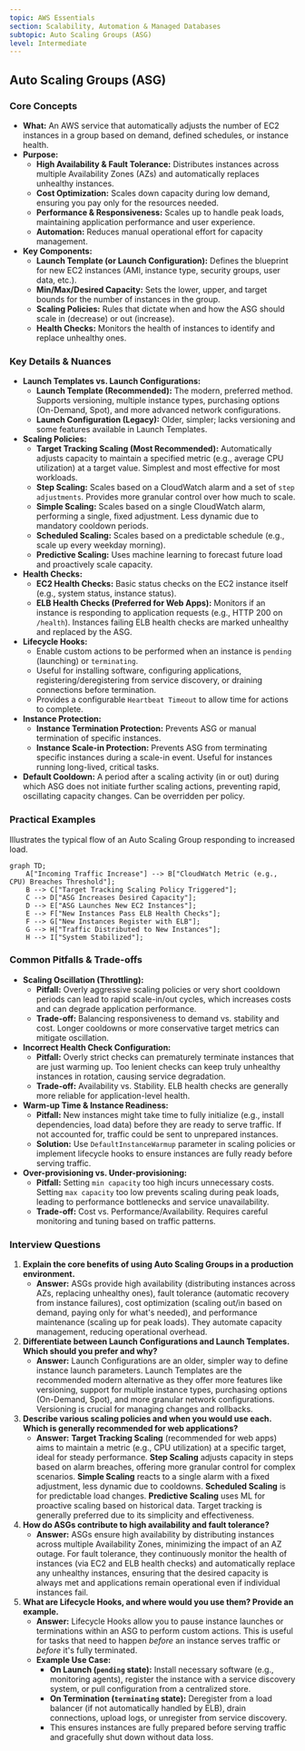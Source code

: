 ```yaml
---
topic: AWS Essentials
section: Scalability, Automation & Managed Databases
subtopic: Auto Scaling Groups (ASG)
level: Intermediate
---
```


## Auto Scaling Groups (ASG)
### Core Concepts

*   **What:** An AWS service that automatically adjusts the number of EC2 instances in a group based on demand, defined schedules, or instance health.
*   **Purpose:**
    *   **High Availability & Fault Tolerance:** Distributes instances across multiple Availability Zones (AZs) and automatically replaces unhealthy instances.
    *   **Cost Optimization:** Scales down capacity during low demand, ensuring you pay only for the resources needed.
    *   **Performance & Responsiveness:** Scales up to handle peak loads, maintaining application performance and user experience.
    *   **Automation:** Reduces manual operational effort for capacity management.
*   **Key Components:**
    *   **Launch Template (or Launch Configuration):** Defines the blueprint for new EC2 instances (AMI, instance type, security groups, user data, etc.).
    *   **Min/Max/Desired Capacity:** Sets the lower, upper, and target bounds for the number of instances in the group.
    *   **Scaling Policies:** Rules that dictate when and how the ASG should scale in (decrease) or out (increase).
    *   **Health Checks:** Monitors the health of instances to identify and replace unhealthy ones.

### Key Details & Nuances

*   **Launch Templates vs. Launch Configurations:**
    *   **Launch Template (Recommended):** The modern, preferred method. Supports versioning, multiple instance types, purchasing options (On-Demand, Spot), and more advanced network configurations.
    *   **Launch Configuration (Legacy):** Older, simpler; lacks versioning and some features available in Launch Templates.
*   **Scaling Policies:**
    *   **Target Tracking Scaling (Most Recommended):** Automatically adjusts capacity to maintain a specified metric (e.g., average CPU utilization) at a target value. Simplest and most effective for most workloads.
    *   **Step Scaling:** Scales based on a CloudWatch alarm and a set of `step adjustments`. Provides more granular control over how much to scale.
    *   **Simple Scaling:** Scales based on a single CloudWatch alarm, performing a single, fixed adjustment. Less dynamic due to mandatory cooldown periods.
    *   **Scheduled Scaling:** Scales based on a predictable schedule (e.g., scale up every weekday morning).
    *   **Predictive Scaling:** Uses machine learning to forecast future load and proactively scale capacity.
*   **Health Checks:**
    *   **EC2 Health Checks:** Basic status checks on the EC2 instance itself (e.g., system status, instance status).
    *   **ELB Health Checks (Preferred for Web Apps):** Monitors if an instance is responding to application requests (e.g., HTTP 200 on `/health`). Instances failing ELB health checks are marked unhealthy and replaced by the ASG.
*   **Lifecycle Hooks:**
    *   Enable custom actions to be performed when an instance is `pending` (launching) or `terminating`.
    *   Useful for installing software, configuring applications, registering/deregistering from service discovery, or draining connections before termination.
    *   Provides a configurable `Heartbeat Timeout` to allow time for actions to complete.
*   **Instance Protection:**
    *   **Instance Termination Protection:** Prevents ASG or manual termination of specific instances.
    *   **Instance Scale-in Protection:** Prevents ASG from terminating specific instances during a scale-in event. Useful for instances running long-lived, critical tasks.
*   **Default Cooldown:** A period after a scaling activity (in or out) during which ASG does not initiate further scaling actions, preventing rapid, oscillating capacity changes. Can be overridden per policy.

### Practical Examples

Illustrates the typical flow of an Auto Scaling Group responding to increased load.

```mermaid
graph TD;
    A["Incoming Traffic Increase"] --> B["CloudWatch Metric (e.g., CPU) Breaches Threshold"];
    B --> C["Target Tracking Scaling Policy Triggered"];
    C --> D["ASG Increases Desired Capacity"];
    D --> E["ASG Launches New EC2 Instances"];
    E --> F["New Instances Pass ELB Health Checks"];
    F --> G["New Instances Register with ELB"];
    G --> H["Traffic Distributed to New Instances"];
    H --> I["System Stabilized"];
```

### Common Pitfalls & Trade-offs

*   **Scaling Oscillation (Throttling):**
    *   **Pitfall:** Overly aggressive scaling policies or very short cooldown periods can lead to rapid scale-in/out cycles, which increases costs and can degrade application performance.
    *   **Trade-off:** Balancing responsiveness to demand vs. stability and cost. Longer cooldowns or more conservative target metrics can mitigate oscillation.
*   **Incorrect Health Check Configuration:**
    *   **Pitfall:** Overly strict checks can prematurely terminate instances that are just warming up. Too lenient checks can keep truly unhealthy instances in rotation, causing service degradation.
    *   **Trade-off:** Availability vs. Stability. ELB health checks are generally more reliable for application-level health.
*   **Warm-up Time & Instance Readiness:**
    *   **Pitfall:** New instances might take time to fully initialize (e.g., install dependencies, load data) before they are ready to serve traffic. If not accounted for, traffic could be sent to unprepared instances.
    *   **Solution:** Use `DefaultInstanceWarmup` parameter in scaling policies or implement lifecycle hooks to ensure instances are fully ready before serving traffic.
*   **Over-provisioning vs. Under-provisioning:**
    *   **Pitfall:** Setting `min capacity` too high incurs unnecessary costs. Setting `max capacity` too low prevents scaling during peak loads, leading to performance bottlenecks and service unavailability.
    *   **Trade-off:** Cost vs. Performance/Availability. Requires careful monitoring and tuning based on traffic patterns.

### Interview Questions

1.  **Explain the core benefits of using Auto Scaling Groups in a production environment.**
    *   **Answer:** ASGs provide high availability (distributing instances across AZs, replacing unhealthy ones), fault tolerance (automatic recovery from instance failures), cost optimization (scaling out/in based on demand, paying only for what's needed), and performance maintenance (scaling up for peak loads). They automate capacity management, reducing operational overhead.
2.  **Differentiate between Launch Configurations and Launch Templates. Which should you prefer and why?**
    *   **Answer:** Launch Configurations are an older, simpler way to define instance launch parameters. Launch Templates are the recommended modern alternative as they offer more features like versioning, support for multiple instance types, purchasing options (On-Demand, Spot), and more granular network configurations. Versioning is crucial for managing changes and rollbacks.
3.  **Describe various scaling policies and when you would use each. Which is generally recommended for web applications?**
    *   **Answer:** **Target Tracking Scaling** (recommended for web apps) aims to maintain a metric (e.g., CPU utilization) at a specific target, ideal for steady performance. **Step Scaling** adjusts capacity in steps based on alarm breaches, offering more granular control for complex scenarios. **Simple Scaling** reacts to a single alarm with a fixed adjustment, less dynamic due to cooldowns. **Scheduled Scaling** is for predictable load changes. **Predictive Scaling** uses ML for proactive scaling based on historical data. Target tracking is generally preferred due to its simplicity and effectiveness.
4.  **How do ASGs contribute to high availability and fault tolerance?**
    *   **Answer:** ASGs ensure high availability by distributing instances across multiple Availability Zones, minimizing the impact of an AZ outage. For fault tolerance, they continuously monitor the health of instances (via EC2 and ELB health checks) and automatically replace any unhealthy instances, ensuring that the desired capacity is always met and applications remain operational even if individual instances fail.
5.  **What are Lifecycle Hooks, and where would you use them? Provide an example.**
    *   **Answer:** Lifecycle Hooks allow you to pause instance launches or terminations within an ASG to perform custom actions. This is useful for tasks that need to happen *before* an instance serves traffic or *before* it's fully terminated.
    *   **Example Use Case:**
        *   **On Launch (`pending` state):** Install necessary software (e.g., monitoring agents), register the instance with a service discovery system, or pull configuration from a centralized store.
        *   **On Termination (`terminating` state):** Deregister from a load balancer (if not automatically handled by ELB), drain connections, upload logs, or unregister from service discovery.
        *   This ensures instances are fully prepared before serving traffic and gracefully shut down without data loss.